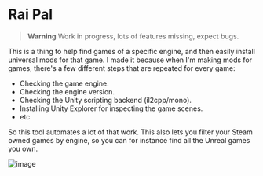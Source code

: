 # Rai Pal

> **Warning**
> Work in progress, lots of features missing, expect bugs.

This is a thing to help find games of a specific engine, and then easily install universal mods for that game. I made it because when I'm making mods for games, there's a few different steps that are repeated for every game:

- Checking the game engine.
- Checking the engine version.
- Checking the Unity scripting backend (il2cpp/mono).
- Installing Unity Explorer for inspecting the game scenes.
- etc

So this tool automates a lot of that work. This also lets you filter your Steam owned games by engine, so you can for instance find all the Unreal games you own.

![image](https://github.com/Raicuparta/rai-pal/assets/3955124/c8c0e8f9-e3c0-4928-9961-479cb1ef408e)
